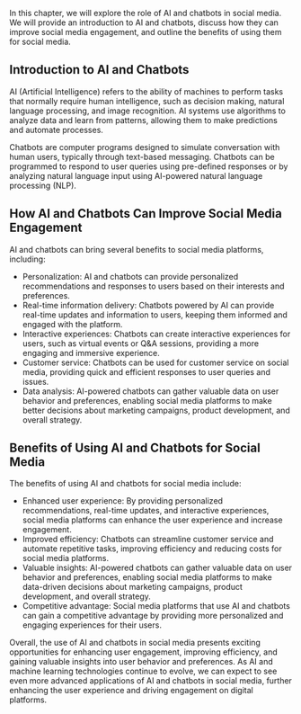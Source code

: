 
In this chapter, we will explore the role of AI and chatbots in social media. We will provide an introduction to AI and chatbots, discuss how they can improve social media engagement, and outline the benefits of using them for social media.

Introduction to AI and Chatbots
-------------------------------

AI (Artificial Intelligence) refers to the ability of machines to perform tasks that normally require human intelligence, such as decision making, natural language processing, and image recognition. AI systems use algorithms to analyze data and learn from patterns, allowing them to make predictions and automate processes.

Chatbots are computer programs designed to simulate conversation with human users, typically through text-based messaging. Chatbots can be programmed to respond to user queries using pre-defined responses or by analyzing natural language input using AI-powered natural language processing (NLP).

How AI and Chatbots Can Improve Social Media Engagement
-------------------------------------------------------

AI and chatbots can bring several benefits to social media platforms, including:

* Personalization: AI and chatbots can provide personalized recommendations and responses to users based on their interests and preferences.
* Real-time information delivery: Chatbots powered by AI can provide real-time updates and information to users, keeping them informed and engaged with the platform.
* Interactive experiences: Chatbots can create interactive experiences for users, such as virtual events or Q\&A sessions, providing a more engaging and immersive experience.
* Customer service: Chatbots can be used for customer service on social media, providing quick and efficient responses to user queries and issues.
* Data analysis: AI-powered chatbots can gather valuable data on user behavior and preferences, enabling social media platforms to make better decisions about marketing campaigns, product development, and overall strategy.

Benefits of Using AI and Chatbots for Social Media
--------------------------------------------------

The benefits of using AI and chatbots for social media include:

* Enhanced user experience: By providing personalized recommendations, real-time updates, and interactive experiences, social media platforms can enhance the user experience and increase engagement.
* Improved efficiency: Chatbots can streamline customer service and automate repetitive tasks, improving efficiency and reducing costs for social media platforms.
* Valuable insights: AI-powered chatbots can gather valuable data on user behavior and preferences, enabling social media platforms to make data-driven decisions about marketing campaigns, product development, and overall strategy.
* Competitive advantage: Social media platforms that use AI and chatbots can gain a competitive advantage by providing more personalized and engaging experiences for their users.

Overall, the use of AI and chatbots in social media presents exciting opportunities for enhancing user engagement, improving efficiency, and gaining valuable insights into user behavior and preferences. As AI and machine learning technologies continue to evolve, we can expect to see even more advanced applications of AI and chatbots in social media, further enhancing the user experience and driving engagement on digital platforms.
